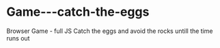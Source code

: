 # Game---catch-the-eggs
Browser Game - full JS
Catch the eggs and avoid the rocks untill the time runs out
